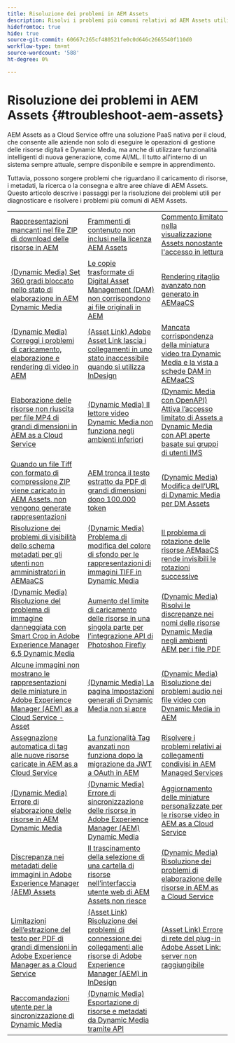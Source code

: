 ```yaml
---
title: Risoluzione dei problemi in AEM Assets
description: Risolvi i problemi più comuni relativi ad AEM Assets utilizzando i collegamenti agli articoli per le aree chiave di AEM Assets s=ad esempio caricamenti, metadati, ricerca, consegna e così via.
hidefromtoc: true
hide: true
source-git-commit: 60667c265cf480521fe0c0d646c2665540f110d0
workflow-type: tm+mt
source-wordcount: '588'
ht-degree: 0%

---
```



# Risoluzione dei problemi in AEM Assets {#troubleshoot-aem-assets}

AEM Assets as a Cloud Service offre una soluzione PaaS nativa per il cloud, che consente alle aziende non solo di eseguire le operazioni di gestione delle risorse digitali e Dynamic Media, ma anche di utilizzare funzionalità intelligenti di nuova generazione, come AI/ML. Il tutto all&#39;interno di un sistema sempre attuale, sempre disponibile e sempre in apprendimento.

Tuttavia, possono sorgere problemi che riguardano il caricamento di risorse, i metadati, la ricerca o la consegna e altre aree chiave di AEM Assets. Questo articolo descrive i passaggi per la risoluzione dei problemi utili per diagnosticare e risolvere i problemi più comuni di AEM Assets.

<table>
  <tbody>
  <tr>
    <td><a href="https://experienceleague.adobe.com/it/docs/experience-cloud-kcs/kbarticles/ka-27140">Rappresentazioni mancanti nel file ZIP di download delle risorse in AEM</a> </td>
    <td><a href="https://experienceleague.adobe.com/it/docs/experience-cloud-kcs/kbarticles/ka-26616">Frammenti di contenuto non inclusi nella licenza AEM Assets</a> </td>
    <td><a href="https://experienceleague.adobe.com/it/docs/experience-cloud-kcs/kbarticles/ka-26928">Commento limitato nella visualizzazione Assets nonostante l'accesso in lettura</a> </td> 
    </tr>
    <tr>
    <td><a href="https://experienceleague.adobe.com/it/docs/experience-cloud-kcs/kbarticles/ka-26715">(Dynamic Media) Set 360 gradi bloccato nello stato di elaborazione in AEM Dynamic Media</a> </td>
    <td><a href="https://experienceleague.adobe.com/it/docs/experience-cloud-kcs/kbarticles/ka-26639">Le copie trasformate di Digital Asset Management (DAM) non corrispondono ai file originali in AEM</a> </td>
    <td><a href="https://experienceleague.adobe.com/it/docs/experience-cloud-kcs/kbarticles/ka-26873">Rendering ritaglio avanzato non generato in AEMaaCS</a> </td> 
    </tr>
    <tr>
    <td><a href="https://experienceleague.adobe.com/it/docs/experience-cloud-kcs/kbarticles/ka-26533">(Dynamic Media) Correggi i problemi di caricamento, elaborazione e rendering di video in AEM</a> </td>
    <td><a href="https://experienceleague.adobe.com/it/docs/experience-cloud-kcs/kbarticles/ka-26922">(Asset Link) Adobe Asset Link lascia i collegamenti in uno stato inaccessibile quando si utilizza InDesign</a> </td>
    <td><a href="https://experienceleague.adobe.com/it/docs/experience-cloud-kcs/kbarticles/ka-26677">Mancata corrispondenza della miniatura video tra Dynamic Media e la vista a schede DAM in AEMaaCS</a> </td> 
    </tr>
    <tr>
  <td><a href="https://experienceleague.adobe.com/it/docs/experience-cloud-kcs/kbarticles/ka-26610">Elaborazione delle risorse non riuscita per file MP4 di grandi dimensioni in AEM as a Cloud Service</a></td>
  <td><a href="https://experienceleague.adobe.com/it/docs/experience-cloud-kcs/kbarticles/ka-26871">(Dynamic Media) Il lettore video Dynamic Media non funziona negli ambienti inferiori</a></td>
  <td><a href="https://experienceleague.adobe.com/it/docs/experience-cloud-kcs/kbarticles/ka-26103">(Dynamic Media con OpenAPI) Attiva l’accesso limitato di Assets a Dynamic Media con API aperte basate sui gruppi di utenti IMS</a></td>
</tr>
<tr>
  <td><a href="https://experienceleague.adobe.com/it/docs/experience-cloud-kcs/kbarticles/ka-23916">Quando un file Tiff con formato di compressione ZIP viene caricato in AEM Assets, non vengono generate rappresentazioni</a></td>
  <td><a href="https://experienceleague.adobe.com/it/docs/experience-cloud-kcs/kbarticles/ka-26785">AEM tronca il testo estratto da PDF di grandi dimensioni dopo 100.000 token</a></td>
  <td><a href="https://experienceleague.adobe.com/it/docs/experience-cloud-kcs/kbarticles/ka-17628">(Dynamic Media) Modifica dell’URL di Dynamic Media per DM Assets</a></td>
</tr>
<tr>
  <td><a href="https://experienceleague.adobe.com/it/docs/experience-cloud-kcs/kbarticles/ka-26655">Risoluzione dei problemi di visibilità dello schema metadati per gli utenti non amministratori in AEMaaCS</a></td>
  <td><a href="https://experienceleague.adobe.com/it/docs/experience-cloud-kcs/kbarticles/ka-26637">(Dynamic Media) Problema di modifica del colore di sfondo per le rappresentazioni di immagini TIFF in Dynamic Media</a></td>
  <td><a href="https://experienceleague.adobe.com/it/docs/experience-cloud-kcs/kbarticles/ka-26528">Il problema di rotazione delle risorse AEMaaCS rende invisibili le rotazioni successive</a></td>
</tr>
<tr>
  <td><a href="https://experienceleague.adobe.com/it/docs/experience-cloud-kcs/kbarticles/ka-26367">(Dynamic Media) Risoluzione del problema di immagine danneggiata con Smart Crop in Adobe Experience Manager 6.5 Dynamic Media</a></td>
  <td><a href="https://experienceleague.adobe.com/it/docs/experience-cloud-kcs/kbarticles/ka-26450">Aumento del limite di caricamento delle risorse in una singola parte per l’integrazione API di Photoshop Firefly</a></td>
  <td><a href="https://experienceleague.adobe.com/it/docs/experience-cloud-kcs/kbarticles/ka-26461">(Dynamic Media) Risolvi le discrepanze nei nomi delle risorse Dynamic Media negli ambienti AEM per i file PDF</a></td>
</tr>
<tr>
  <td><a href="https://experienceleague.adobe.com/it/docs/experience-cloud-kcs/kbarticles/ka-26233">Alcune immagini non mostrano le rappresentazioni delle miniature in Adobe Experience Manager (AEM) as a Cloud Service - Asset</a></td>
  <td><a href="https://experienceleague.adobe.com/it/docs/experience-cloud-kcs/kbarticles/ka-25294">(Dynamic Media) La pagina Impostazioni generali di Dynamic Media non si apre</a></td>
  <td><a href="https://experienceleague.adobe.com/it/docs/experience-cloud-kcs/kbarticles/ka-26197">(Dynamic Media) Risoluzione dei problemi audio nei file video con Dynamic Media in AEM</a></td>
</tr>
<tr>
  <td><a href="https://experienceleague.adobe.com/it/docs/experience-cloud-kcs/kbarticles/ka-25925">Assegnazione automatica di tag alle nuove risorse caricate in AEM as a Cloud Service</a></td>
  <td><a href="https://experienceleague.adobe.com/it/docs/experience-cloud-kcs/kbarticles/ka-25889">La funzionalità Tag avanzati non funziona dopo la migrazione da JWT a OAuth in AEM</a></td>
  <td><a href="https://experienceleague.adobe.com/it/docs/experience-cloud-kcs/kbarticles/ka-25903">Risolvere i problemi relativi ai collegamenti condivisi in AEM Managed Services</a></td>
</tr>
<tr>
  <td><a href="https://experienceleague.adobe.com/it/docs/experience-cloud-kcs/kbarticles/ka-25607">(Dynamic Media) Errore di elaborazione delle risorse in AEM Dynamic Media</a></td>
  <td><a href="https://experienceleague.adobe.com/it/docs/experience-cloud-kcs/kbarticles/ka-25885">(Dynamic Media) Errore di sincronizzazione delle risorse in Adobe Experience Manager (AEM) Dynamic Media</a></td>
  <td><a href="https://experienceleague.adobe.com/it/docs/experience-cloud-kcs/kbarticles/ka-25829">Aggiornamento delle miniature personalizzate per le risorse video in AEM as a Cloud Service</a></td>
</tr>
<tr>
  <td><a href="https://experienceleague.adobe.com/it/docs/experience-cloud-kcs/kbarticles/ka-25828">Discrepanza nei metadati delle immagini in Adobe Experience Manager (AEM) Assets</a></td>
  <td><a href="https://experienceleague.adobe.com/it/docs/experience-cloud-kcs/kbarticles/ka-21865">Il trascinamento della selezione di una cartella di risorse nell’interfaccia utente web di AEM Assets non riesce</a></td>
  <td><a href="https://experienceleague.adobe.com/it/docs/experience-cloud-kcs/kbarticles/ka-25525">(Dynamic Media) Risoluzione dei problemi di elaborazione delle risorse in AEM as a Cloud Service</a></td>
</tr>
<tr>
  <td><a href="https://experienceleague.adobe.com/it/docs/experience-cloud-kcs/kbarticles/ka-25518">Limitazioni dell’estrazione del testo per PDF di grandi dimensioni in Adobe Experience Manager as a Cloud Service</a></td>
  <td><a href="https://experienceleague.adobe.com/it/docs/experience-cloud-kcs/kbarticles/ka-25562">(Asset Link) Risoluzione dei problemi di connessione dei collegamenti alle risorse di Adobe Experience Manager (AEM) in InDesign</a></td>
  <td><a href="https://experienceleague.adobe.com/it/docs/experience-cloud-kcs/kbarticles/ka-25506">(Asset Link) Errore di rete del plug-in Adobe Asset Link: server non raggiungibile</a></td>
</tr>
<tr>
  <td><a href="https://experienceleague.adobe.com/it/docs/experience-cloud-kcs/kbarticles/ka-25471">Raccomandazioni utente per la sincronizzazione di Dynamic Media</a></td>
  <td><a href="https://experienceleague.adobe.com/it/docs/experience-cloud-kcs/kbarticles/ka-26902">(Dynamic Media) Esportazione di risorse e metadati da Dynamic Media tramite API</a></td>
  <td></td>
</tr>

</tbody>
  <table>


